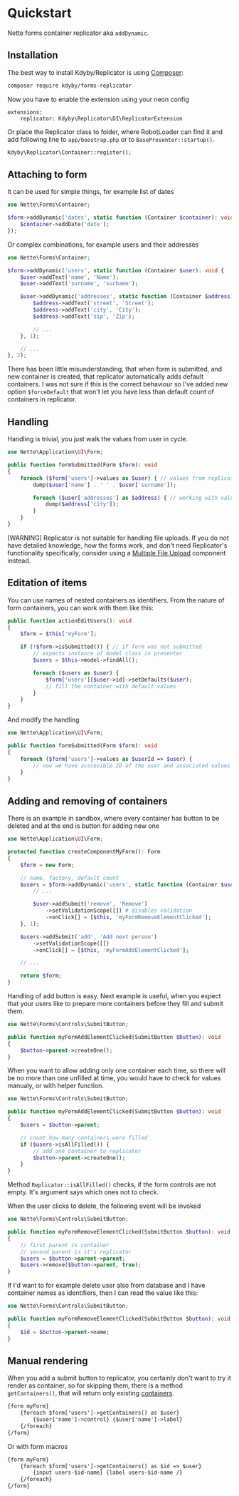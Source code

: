 Quickstart
==========

Nette forms container replicator aka `addDynamic`.



Installation
------------

The best way to install Kdyby/Replicator is using  [Composer](http://getcomposer.org/):

```bash
composer require kdyby/forms-replicator
```

Now you have to enable the extension using your neon config

```neon
extensions:
	replicator: Kdyby\Replicator\DI\ReplicatorExtension
```

Or place the Replicator class to folder, where RobotLoader can find it and add following line to `app/boostrap.php` or to `BasePresenter::startup()`.

```php
Kdyby\Replicator\Container::register();
```


Attaching to form
-----------------

It can be used for simple things, for example list of dates

```php
use Nette\Forms\Container;

$form->addDynamic('dates', static function (Container $container): void {
	$container->addDate('date');
});
```

Or complex combinations, for example users and their addresses

```php
use Nette\Forms\Container;

$form->addDynamic('users', static function (Container $user): void {
	$user->addText('name', 'Name');
	$user->addText('surname', 'surbame');

	$user->addDynamic('addresses', static function (Container $address): void {
		$address->addText('street', 'Street');
		$address->addText('city', 'City');
		$address->addText('zip', 'Zip');

		// ...
	}, 1);

	// ...
}, 2);
```

There has been little misunderstanding, that when form is submitted, and new container is created, that replicator automatically adds default containers. I was not sure if this is the correct behaviour so I've added new option `$forceDefault` that won't let you have less than default count of containers in replicator.


Handling
--------

Handling is trivial, you just walk the values from user in cycle.

```php
use Nette\Application\UI\Form;

public function formSubmitted(Form $form): void
{
	foreach ($form['users']->values as $user) { // values from replicator
		dump($user['name'] . ' ' . $user['surname']);

		foreach ($user['addresses'] as $address) { // working with values from container
			dump($address['city']);
		}
	}
}
```

[WARNING]
Replicator is not suitable for handling file uploads. If you do not have detailed knowledge, how the forms work, and don't need Replicator's functionality specifically, consider using a [Multiple File Upload](https://componette.com/jkuchar/multiplefileupload/) component instead.


Editation of items
------------------

You can use names of nested containers as identifiers. From the nature of form containers, you can work with them like this:

```php
public function actionEditUsers(): void
{
	$form = $this['myForm'];

	if (!$form->isSubmitted()) { // if form was not submitted
		// expects instance of model class in presenter
		$users = $this->model->findAll();

		foreach ($users as $user) {
			$form['users'][$user->id]->setDefaults($user);
			// fill the container with default values
		}
	}
}
```

And modify the handling

```php
use Nette\Application\UI\Form;

public function formSubmitted(Form $form): void
{
	foreach ($form['users']->values as $userId => $user) {
		// now we have asscesible ID of the user and associated values from the container
	}
}
```


Adding and removing of containers
---------------------------------

There is an example in sandbox, where every container has button to be deleted and at the end is button for adding new one

```php
use Nette\Application\UI\Form;

protected function createComponentMyForm(): Form
{
	$form = new Form;

	// name, factory, default count
	$users = $form->addDynamic('users', static function (Container $user) use ($removeEvent): void {
		// ...

		$user->addSubmit('remove', 'Remove')
			->setValidationScope([]) # disables validation
			->onClick[] = [$this, 'myFormRemoveElementClicked'];
	}, 1);

	$users->addSubmit('add', 'Add next person')
		->setValidationScope([])
		->onClick[] = [$this, 'myFormAddElementClicked'];

	// ...

	return $form;
}
```

Handling of add button is easy. Next example is useful, when you expect that your users like to prepare more containers before they fill and submit them.

```php
use Nette\Forms\Controls\SubmitButton;

public function myFormAddElementClicked(SubmitButton $button): void
{
	$button->parent->createOne();
}
```

When you want to allow adding only one container each time, so there will be no more than one unfilled at time, you would have to check for values manualy, or with helper function.

```php
use Nette\Forms\Controls\SubmitButton;

public function myFormAddElementClicked(SubmitButton $button): void
{
	$users = $button->parent;

	// count how many containers were filled
	if ($users->isAllFilled()) {
		// add one container to replicator
		$button->parent->createOne();
	}
}
```

Method `Replicator::isAllFilled()` checks, if the form controls are not empty. It's argument says which ones not to check.

When the user clicks to delete, the following event will be invoked

```php
use Nette\Forms\Controls\SubmitButton;

public function myFormRemoveElementClicked(SubmitButton $button): void
{
	// first parent is container
	// second parent is it's replicator
	$users = $button->parent->parent;
	$users->remove($button->parent, true);
}
```

If I'd want to for example delete user also from database and I have container names as identifiers, then I can read the value like this:

```php
use Nette\Forms\Controls\SubmitButton;

public function myFormRemoveElementClicked(SubmitButton $button): void
{
	$id = $button->parent->name;
}
```


Manual rendering
----------------

When you add a submit button to replicator, you certainly don't want to try it render as container, so for skipping them, there is a method `getContainers()`, that will return only existing [containers](doc:/en/forms#toc-addcontainer).

```html
{form myForm}
	{foreach $form['users']->getContainers() as $user}
		{$user['name']->control} {$user['name']->label}
	{/foreach}
{/form}
```

Or with form macros

```html
{form myForm}
	{foreach $form['users']->getContainers() as $id => $user}
		{input users-$id-name} {label users-$id-name /}
	{/foreach}
{/form}
```
